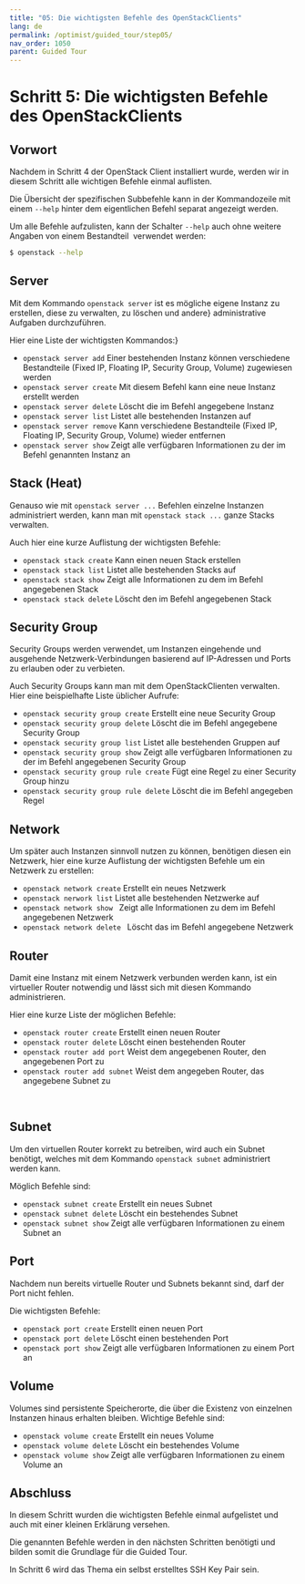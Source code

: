 ```yaml
---
title: "05: Die wichtigsten Befehle des OpenStackClients"
lang: de
permalink: /optimist/guided_tour/step05/
nav_order: 1050
parent: Guided Tour
---
```


Schritt 5: Die wichtigsten Befehle des OpenStackClients
=======================================================

Vorwort
-------

Nachdem in Schritt 4 der OpenStack Client installiert wurde,
werden wir in diesem Schritt alle wichtigen Befehle einmal auflisten.

Die Übersicht der spezifischen Subbefehle kann in der Kommandozeile mit
einem `--help` hinter dem eigentlichen Befehl separat angezeigt werden.

Um alle Befehle aufzulisten, kann der Schalter `--help` auch ohne
weitere Angaben von einem Bestandteil  verwendet
werden:

```bash
$ openstack --help
```

Server
------

Mit dem Kommando `openstack server` ist es mögliche eigene Instanz
zu erstellen, diese zu verwalten, zu löschen und
andere} administrative Aufgaben durchzuführen.

Hier eine Liste der wichtigsten Kommandos:}

-   `openstack server add`
    Einer bestehenden Instanz können verschiedene Bestandteile (Fixed IP, Floating IP, Security
    Group, Volume) zugewiesen werden
-   `openstack server create`
    Mit diesem Befehl kann eine neue Instanz erstellt werden
-   `openstack server delete`
    Löscht die im Befehl angegebene Instanz
-   `openstack server list`
    Listet alle bestehenden Instanzen auf
-   `openstack server remove`
    Kann verschiedene Bestandteile (Fixed IP, Floating IP, Security
    Group, Volume) wieder entfernen
-   `openstack server show`
    Zeigt alle verfügbaren Informationen zu der im Befehl genannten
    Instanz an


Stack (Heat)
------------

Genauso wie mit `openstack server ...` Befehlen einzelne Instanzen
administriert werden, kann man mit `openstack stack ...` ganze
Stacks verwalten. 

Auch hier eine kurze Auflistung der wichtigsten Befehle:

-   `openstack stack create`
    Kann einen neuen Stack erstellen
-   `openstack stack list`
    Listet alle bestehenden Stacks auf
-   `openstack stack show`
    Zeigt alle Informationen zu dem im Befehl angegebenen Stack
-   `openstack stack delete`
    Löscht den im Befehl angegebenen Stack

Security Group
--------------

Security Groups werden verwendet, um Instanzen eingehende und ausgehende
Netzwerk-Verbindungen basierend auf IP-Adressen und Ports zu erlauben
oder zu verbieten.

Auch Security Groups kann man mit dem OpenStackClienten verwalten. Hier
eine beispielhafte Liste üblicher Aufrufe:

-   `openstack security group create`
    Erstellt eine neue Security Group 
-   `openstack security group delete`
    Löscht die im Befehl angegebene Security Group
-   `openstack security group list`
    Listet alle bestehenden Gruppen auf
-   `openstack security group show`
    Zeigt alle verfügbaren Informationen zu der im Befehl angegebenen
    Security Group
-   `openstack security group rule create`
    Fügt eine Regel zu einer Security Group hinzu
-   `openstack security group rule delete`
    Löscht die im Befehl angegeben Regel

Network
-------

Um später auch Instanzen sinnvoll nutzen zu können, benötigen diesen ein
Netzwerk, hier eine kurze Auflistung der wichtigsten Befehle um ein
Netzwerk zu erstellen:

-   `openstack network create`
    Erstellt ein neues Netzwerk
-   `openstack nerwork list`
    Listet alle bestehenden Netzwerke auf
-   `openstack network show `
    Zeigt alle Informationen zu dem im Befehl angegebenen Netzwerk
-   `openstack network delete `
    Löscht das im Befehl angegebene Netzwerk

Router
------

Damit eine Instanz mit einem Netzwerk verbunden werden kann, ist ein virtueller
Router notwendig und lässt sich mit diesen Kommando administrieren.

Hier eine kurze Liste der möglichen Befehle:

-   `openstack router create`
    Erstellt einen neuen Router
-   `openstack router delete`
    Löscht einen bestehenden Router
-   `openstack router add port`
    Weist dem angegebenen Router, den angegebenen Port zu
-   `openstack router add subnet`
    Weist dem angegeben Router, das angegebene Subnet zu

 

Subnet
------

Um den virtuellen Router korrekt zu betreiben, wird auch ein Subnet
benötigt, welches mit dem Kommando `openstack subnet` administriert
werden kann.

Möglich Befehle sind:

-   `openstack subnet create`
    Erstellt ein neues Subnet
-   `openstack subnet delete`
    Löscht ein bestehendes Subnet
-   `openstack subnet show`
    Zeigt alle verfügbaren Informationen zu einem Subnet an

Port
----

Nachdem nun bereits virtuelle Router und Subnets bekannt sind, darf der
Port nicht fehlen.

Die wichtigsten Befehle:

-   `openstack port create`
    Erstellt einen neuen Port
-   `openstack port delete`
    Löscht einen bestehenden Port
-   `openstack port show`
    Zeigt alle verfügbaren Informationen zu einem Port an

Volume
------

Volumes sind persistente Speicherorte, die über die Existenz von
einzelnen Instanzen hinaus erhalten bleiben. Wichtige Befehle sind:

-   `openstack volume create`
    Erstellt ein neues Volume
-   `openstack volume delete`
    Löscht ein bestehendes Volume
-   `openstack volume show`
    Zeigt alle verfügbaren Informationen zu einem Volume an

Abschluss
---------

In diesem Schritt wurden die wichtigsten Befehle einmal aufgelistet und
auch mit einer kleinen Erklärung versehen. 

Die genannten Befehle werden in den nächsten Schritten benötigti und
bilden somit die Grundlage für die Guided Tour.

In Schritt 6 wird das Thema ein selbst erstelltes SSH Key Pair
sein.
